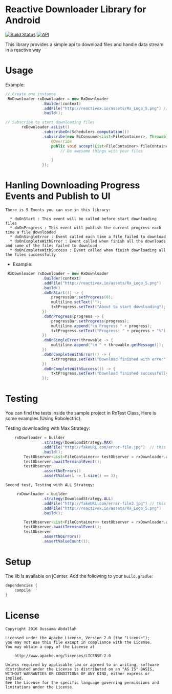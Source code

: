 #  Reactive Downloader Library for Android

[![Build Status](https://api.travis-ci.org/oussaki/RxDownloader.svg?branch=master)](https://travis-ci.org/oussaki/RxDownloader)
[![API](https://img.shields.io/badge/API-16%2B-brightgreen.svg?style=flat)](https://android-arsenal.com/api?level=16)

This library provides a simple api to download files and handle data stream in a reactive way 

# Usage
	

Example:

```java
// Create one instance 
 RxDownloader rxDownloader = new RxDownloader
                .Builder(context)
                .addFile("http://reactivex.io/assets/Rx_Logo_S.png") // you can add more files
                .build();

// Subscribe to start downloading files 
       rxDownloader.asList()
                .subscribeOn(Schedulers.computation())
                .subscribe(new BiConsumer<List<FileContainer>, Throwable>() {
                    @Override
                    public void accept(List<FileContainer> fileContainers, Throwable throwable) throws Exception {
                        // Do awesome things with your files

                    }
                });
```

# Hanling Downloading Progress Events and Publish to UI 

    There is 5 Events you can use in this library:
     
      * doOnStart : This event will be called before start downloading files
      * doOnProgress : This event will publish the current progress each time a file downloaded
      * doOnSingleError : Event called each time a file failed to download
      * doOnCompleteWithError : Event called when finish all the downloads and some of the files failed to download
      * doOnCompleteWithSuccess : Event called when finish downloading all the files successfully

* Example:

```java
 RxDownloader rxDownloader = new RxDownloader
                .Builder(context)
                .addFile("http://reactivex.io/assets/Rx_Logo_S.png")
                .build()
                .doOnStart(() -> {
                    progressBar.setProgress(0);
                    multiline.setText("");
                    txtProgress.setText("About to start downloading");
                })
                .doOnProgress(progress -> {
                    progressBar.setProgress(progress);
                    multiline.append("\n Progress " + progress);
                    txtProgress.setText("Progress: " + progress + "%");
                })
                .doOnSingleError(throwable -> {
                    multiline.append("\n " + throwable.getMessage());
                })
                .doOnCompleteWithError(() -> {
                    txtProgress.setText("Download finished with error");
                })
                .doOnCompleteWithSuccess(() -> {
                    txtProgress.setText("Download finished successfully");
                });
```

# Testing
  
  You can find the tests inside the sample project in RxTest Class, Here is some examples (Using Robolectric).

  Testing downloading with Max Strategy:

```java
	rxDownloader = builder
                .strategy(DownloadStrategy.MAX)
                .addFile("http://fakeURL.com/error-file.jpg")  // this will trigger an error
                .build();
        TestObserver<List<FileContainer>> testObserver = rxDownloader.asList().test();
        testObserver.awaitTerminalEvent();
        testObserver
                .assertNoErrors()
                .assertValue(l -> l.size() == 3);

```
	Second test, Testing with ALL Strategy:
```java
	 rxDownloader = builder
                .strategy(DownloadStrategy.ALL)
                .addFile("http://fakeURL.com/error-file2.jpg") // this will trigger an error
                .addFile("http://reactivex.io/assets/Rx_Logo_S.png")
                .build();

        TestObserver<List<FileContainer>> testObserver = rxDownloader.asList().test();
        testObserver.awaitTerminalEvent();
        testObserver
                .assertNoErrors()
                .assertValueCount(1);
```

# Setup

The lib is available on jCenter. Add the following to your `build.gradle`:

```groovy
dependencies {
    compile ''
}
```

# License

	Copyright 2016 Oussama Abdallah

	Licensed under the Apache License, Version 2.0 (the "License");
	you may not use this file except in compliance with the License.
	You may obtain a copy of the License at

	    http://www.apache.org/licenses/LICENSE-2.0

	Unless required by applicable law or agreed to in writing, software
	distributed under the License is distributed on an "AS IS" BASIS,
	WITHOUT WARRANTIES OR CONDITIONS OF ANY KIND, either express or implied.
	See the License for the specific language governing permissions and
	limitations under the License.